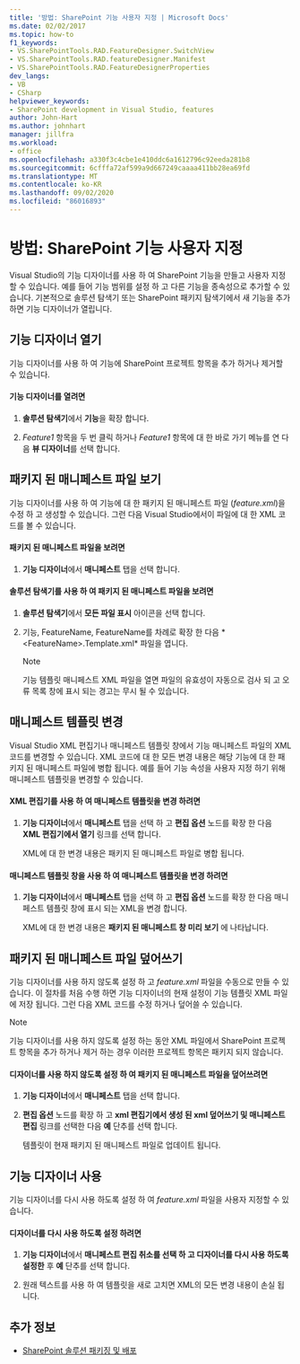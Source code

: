 ```yaml
---
title: '방법: SharePoint 기능 사용자 지정 | Microsoft Docs'
ms.date: 02/02/2017
ms.topic: how-to
f1_keywords:
- VS.SharePointTools.RAD.FeatureDesigner.SwitchView
- VS.SharePointTools.RAD.featureDesigner.Manifest
- VS.SharePointTools.RAD.FeatureDesignerProperties
dev_langs:
- VB
- CSharp
helpviewer_keywords:
- SharePoint development in Visual Studio, features
author: John-Hart
ms.author: johnhart
manager: jillfra
ms.workload:
- office
ms.openlocfilehash: a330f3c4cbe1e410ddc6a1612796c92eeda281b8
ms.sourcegitcommit: 6cfffa72af599a9d667249caaaa411bb28ea69fd
ms.translationtype: MT
ms.contentlocale: ko-KR
ms.lasthandoff: 09/02/2020
ms.locfileid: "86016893"
---
```

# <a name="how-to-customize-a-sharepoint-feature"></a>방법: SharePoint 기능 사용자 지정
  Visual Studio의 기능 디자이너를 사용 하 여 SharePoint 기능을 만들고 사용자 지정할 수 있습니다. 예를 들어 기능 범위를 설정 하 고 다른 기능을 종속성으로 추가할 수 있습니다. 기본적으로 솔루션 탐색기 또는 SharePoint 패키지 탐색기에서 새 기능을 추가 하면 기능 디자이너가 열립니다.

## <a name="opening-the-feature-designer"></a>기능 디자이너 열기
 기능 디자이너를 사용 하 여 기능에 SharePoint 프로젝트 항목을 추가 하거나 제거할 수 있습니다.

#### <a name="to-open-the-feature-designer"></a>기능 디자이너를 열려면

1. **솔루션 탐색기**에서 **기능**을 확장 합니다.

2. *Feature1* 항목을 두 번 클릭 하거나 *Feature1* 항목에 대 한 바로 가기 메뉴를 연 다음 **뷰 디자이너**를 선택 합니다.

## <a name="view-the-packaged-manifest-file"></a>패키지 된 매니페스트 파일 보기
 기능 디자이너를 사용 하 여 기능에 대 한 패키지 된 매니페스트 파일 (*feature.xml*)을 수정 하 고 생성할 수 있습니다. 그런 다음 Visual Studio에서이 파일에 대 한 XML 코드를 볼 수 있습니다.

#### <a name="to-view-the-packaged-manifest-file"></a>패키지 된 매니페스트 파일을 보려면

1. **기능 디자이너**에서 **매니페스트** 탭을 선택 합니다.

#### <a name="to-view-the-packaged-manifest-file-by-using-solution-explorer"></a>솔루션 탐색기를 사용 하 여 패키지 된 매니페스트 파일을 보려면

1. **솔루션 탐색기**에서 **모든 파일 표시** 아이콘을 선택 합니다.

2. 기능, FeatureName, FeatureName를 차례로 확장 한 다음 * \<FeatureName>.Template.xml* 파일을 엽니다.

    > [!NOTE]
    > 기능 템플릿 매니페스트 XML 파일을 열면 파일의 유효성이 자동으로 검사 되 고 오류 목록 창에 표시 되는 경고는 무시 될 수 있습니다.

## <a name="change-the-manifest-template"></a>매니페스트 템플릿 변경
 Visual Studio XML 편집기나 매니페스트 템플릿 창에서 기능 매니페스트 파일의 XML 코드를 변경할 수 있습니다. XML 코드에 대 한 모든 변경 내용은 해당 기능에 대 한 패키지 된 매니페스트 파일에 병합 됩니다. 예를 들어 기능 속성을 사용자 지정 하기 위해 매니페스트 템플릿을 변경할 수 있습니다.

#### <a name="to-change-the-manifest-template-by-using-the-xml-editor"></a>XML 편집기를 사용 하 여 매니페스트 템플릿을 변경 하려면

1. **기능 디자이너**에서 **매니페스트** 탭을 선택 하 고 **편집 옵션** 노드를 확장 한 다음 **XML 편집기에서 열기** 링크를 선택 합니다.

     XML에 대 한 변경 내용은 패키지 된 매니페스트 파일로 병합 됩니다.

#### <a name="to-change-the-manifest-template-by-using-the-manifest-template-pane"></a>매니페스트 템플릿 창을 사용 하 여 매니페스트 템플릿을 변경 하려면

1. **기능 디자이너**에서 **매니페스트** 탭을 선택 하 고 **편집 옵션** 노드를 확장 한 다음 매니페스트 템플릿 창에 표시 되는 XML을 변경 합니다.

     XML에 대 한 변경 내용은 **패키지 된 매니페스트 창 미리 보기** 에 나타납니다.

## <a name="overwrite-the-packaged-manifest-file"></a>패키지 된 매니페스트 파일 덮어쓰기
 기능 디자이너를 사용 하지 않도록 설정 하 고 *feature.xml* 파일을 수동으로 만들 수 있습니다. 이 절차를 처음 수행 하면 기능 디자이너의 현재 설정이 기능 템플릿 XML 파일에 저장 됩니다. 그런 다음 XML 코드를 수정 하거나 덮어쓸 수 있습니다.

> [!NOTE]
> 기능 디자이너를 사용 하지 않도록 설정 하는 동안 XML 파일에서 SharePoint 프로젝트 항목을 추가 하거나 제거 하는 경우 이러한 프로젝트 항목은 패키지 되지 않습니다.

#### <a name="to-overwrite-packaged-manifest-file-by-disabling-the-designer"></a>디자이너를 사용 하지 않도록 설정 하 여 패키지 된 매니페스트 파일을 덮어쓰려면

1. **기능 디자이너**에서 **매니페스트** 탭을 선택 합니다.

2. **편집 옵션** 노드를 확장 하 고 **xml 편집기에서 생성 된 xml 덮어쓰기 및 매니페스트 편집** 링크를 선택한 다음 **예** 단추를 선택 합니다.

     템플릿이 현재 패키지 된 매니페스트 파일로 업데이트 됩니다.

## <a name="enable-the-feature-designer"></a>기능 디자이너 사용
 기능 디자이너를 다시 사용 하도록 설정 하 여 *feature.xml* 파일을 사용자 지정할 수 있습니다.

#### <a name="to-re-enable-the-designer"></a>디자이너를 다시 사용 하도록 설정 하려면

1. **기능 디자이너**에서 **매니페스트 편집 취소를 선택 하 고 디자이너를 다시 사용 하도록 설정한** 후 **예** 단추를 선택 합니다.

2. 원래 텍스트를 사용 하 여 템플릿을 새로 고치면 XML의 모든 변경 내용이 손실 됩니다.

## <a name="see-also"></a>추가 정보
- [SharePoint 솔루션 패키징 및 배포](../sharepoint/packaging-and-deploying-sharepoint-solutions.md)
